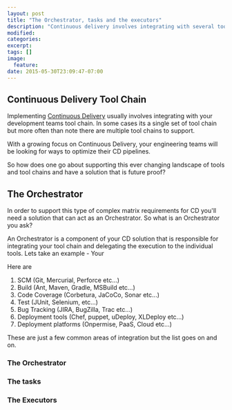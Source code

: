 ```yaml
---
layout: post
title: "The Orchestrator, tasks and the executors"
description: "Continuous delivery involves integrating with several tool chains. What does it take to support all the tool chains?"
modified:
categories:
excerpt:
tags: []
image:
  feature:
date: 2015-05-30T23:09:47-07:00
---
```

## Continuous Delivery Tool Chain
Implementing [Continuous Delivery](http://en.wikipedia.org/wiki/Continuous_delivery) usually involves integrating with your development teams tool chain. In some cases its a single set of tool chain but more often than note there are multiple tool chains to support.

With a growing focus on Continuous Delivery, your engineering teams will be looking for ways to optimize their CD pipelines.

So how does one go about supporting this ever changing landscape of tools and tool chains and have a solution that is future proof?

## The Orchestrator

In order to support this type of complex matrix requirements for CD you'll need a solution that can act as an Orchestrator. So what is an Orchestrator you ask?

An Orchestrator is a component of your CD solution that is responsible for integrating your tool chain and delegating the execution to the individual tools. Lets take an example - Your 


Here are

1. SCM (Git, Mercurial, Perforce etc...)
2. Build (Ant, Maven, Gradle, MSBuild etc...)
3. Code Coverage (Corbetura, JaCoCo, Sonar etc...)
4. Test (JUnit, Selenium, etc...)
5. Bug Tracking (JIRA, BugZilla, Trac etc...)
6. Deployment tools (Chef, puppet, uDeploy, XLDeploy etc...)
7. Deployment platforms (Onpermise, PaaS, Cloud etc...)

These are just a few common areas of integration but the list goes on and on.

### The Orchestrator

### The tasks

### The Executors
